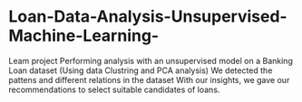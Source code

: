 # Loan-Data-Analysis-Unsupervised-Machine-Learning-
Leam project
Performing analysis with an unsupervised model on a Banking Loan dataset (Using data Clustring and PCA analysis)
We detected the pattens and different relations in the dataset
With our insights, we gave our recommendations to select suitable candidates of loans.

